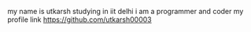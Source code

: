 my name is utkarsh 
studying in iit delhi
i am a programmer
and  coder 
my profile link https://github.com/utkarsh00003
